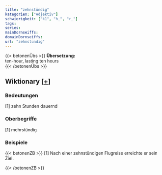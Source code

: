 ```yaml
---
title: "zehnstündig"
kategorien: ["Adjektiv"]
schwierigkeit: ["k1", "h_", "r_"]
tags:
series:
mainDornseiffs:
domainDornseiffs:
url: "zehnstündig"
---
```


{{< betonenÜbs >}}
**Übersetzung:**  
ten-hour, lasting  ten hours  
{{< /betonenÜbs >}}

## Wiktionary [[+](https://de.wiktionary.org/wiki/zehnstündig)]

### Bedeutungen
[1] zehn Stunden dauernd  

### Oberbegriffe
[1] mehrstündig  

### Beispiele
{{< betonenZB >}}
[1] Nach einer zehnstündigen Flugreise erreichte er sein Ziel.  

{{< /betonenZB >}}

